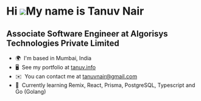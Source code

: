 Hi ![](https://user-images.githubusercontent.com/18350557/176309783-0785949b-9127-417c-8b55-ab5a4333674e.gif)My name is Tanuv Nair
==================================================================================================================================

Associate Software Engineer at Algorisys Technologies Private Limited
--------------------------------------------------------

* 🌍  I'm based in Mumbai, India
* 🖥️  See my portfolio at [tanuv.info](http://tanuv.info)
* ✉️  You can contact me at [tanuvnair@gmail.com](mailto:tanuvnair@gmail.com)
* 🧠  Currently learning Remix, React, Prisma, PostgreSQL, Typescript and Go (Golang)
